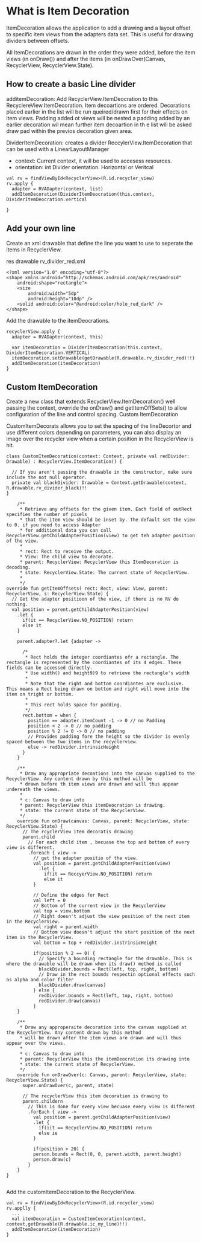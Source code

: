 # What is Item Decoration
ItemDecoration allows the application to add a drawing and a layout offset to specific item views from the adapters data set. This is useful for drawing dividers between offsets. 

All ItemDecorations are drawn in the order they were added, before the item views (in onDraw()) and after the items (in onDrawOver(Canvas, RecyclerView, RecyclerView.State). 


## How to create a basic Line divider

additemDecoration: Add RecyclerView.ItemDeocration to this RecyclereView.ItemDecoration. Item decoartions are ordered. Decorations placed earlier in the list will be run
queired/drawn first for their effects on item views. Padding added ot views will be nested a padding added by an earlier decoration wil mean further item decoartion in th e list will be asked draw pad within the previos decoration given area. 

DividerItemDecoration: creates a divider ReccylerView.ItemDecoration that can be used with a LinearLayoutManager
- context: Current context, it will be used to accesess resources. 
- orientation: int Divider orientation. Horizontal or Veritcal
```
val rv = findViewById<RecyclerView>(R.id.recycler_view)
rv.apply {
  adapter = RVADapter(context, list)
  addItemDecoration(DividerItemDeocration(this.context, DividerItemDeocration.vertical 
 
}
```


## Add your own line
Create an xml drawable that define the line you want to use to seperate the items in RecyclerView.

res drawable rv_divider_red.xml
```
<?xml version="1.0" encoding="utf-8"?>
<shape xmlns:android="http://schemas.android.com/apk/res/android"
    android:shape="rectangle">
    <size
        android:width="5dp"
        android:height="10dp" />
    <solid android:color="@android:color/holo_red_dark" />
</shape>
```

Add the drawable to the itemDeocrations.
```
recyclerView.apply {
  adapter = RVADapter(context, this)
  
  var itemDecoration = DividerItemDeocration(this.context, DividerItemDecoration.VERTICAL)
  itemDecoration.setDrawable(getDrawable(R.drawable.rv_divider_red)!!)
  addItemDecoration(itemDecoration)
}
```

## Custom ItemDecoration
Create a new class that extends RecyclerView.ItemDecoration() well passing the context, override the onDraw() and getItemOffSets() to allow configuration of the line and control spacing. Custom ItemDecoration

CustomItemDecorats allows you to set the spacing of the lineDecortor and use different colors depending on parameters, you can also display an image over the recycler view when a certain position in the RecyclerView is hit. 
```
class CustomItemDecoration(context: Context, private val redDivider: Drawable) : RecyclerView.ItemDecoration() {

  // If you aren't passing the drawable in the constructor, make sure include the not null operator. 
  private val blackDivider: Drawable = Context.getDrawable(context, R.drawable.rv_divider_black)!!
}

    /**
     * Retrieve any offsets for the given item. Each field of outRect specifies the number of pixels
     * that the item view should be inset by. The default set the view to 0. if you need to access Adapter
     * for additional data you can call RecyclerView.getChildAdapterPosition(view) to get teh adapter position of the view.
     *
     * rect: Rect to receive the output.
     * View: The child view to decorate.
     * parent: RecyclerView: RecyclerView this ItemDecoration is decoding.
     * state: RecyclerView.State: The current state of RecyclerView.
     *
     */
override fun getItemOffsets( rect: Rect, view: View, parent: RecyclerView, s: RecyclerView.State) {
  // Get the adapter positioon of the view, if there is no RV do nothing.
  val position = parent.getChildAdapterPosition(view)
    .let { 
      if(it == RecyclerView.NO_POSITION) return
      else it
    }
    
    parent.adapter?.let {adapter -> 
      
      /*
       * Rect holds the integer coordiantes ofr a rectangle. The rectangle is represented by the coordiantes of its 4 edges. These fields can be accessed directly.
       * Use width() and height9)9 to retrieve the rectangle's width
       *
       * Note that the right and bottom coordiantes are exclusive. This means a Rect being drawn on bottom and right will move into the item on tright or bottom. 
       *
       * This rect holds space for padding. 
       */
      rect.bottom = when {
        position == adapter.itemCount -1 -> 0 // no Padding
        position < 2 -> 0 // no padding
        position % 2 != 0 -> 0 // no padding
        // Provides padding fore the height so the divider is evenly spaced between the two items in the recyclerview. 
        else -> redDivider.intrinsicHeight
      }  
    }
    
    /**
     * Draw any appropriate decoations into the canvas supplied to the RecyclerView. Any content drawn by this method will be
     * drawn before th item views are drawn and will thus appear undereath the views.
     *
     * c: Canvas to draw into
     * parent: RecyclerView this itemDeocration is drawing.
     * state: the current state of the RecyclerView.
     */
    override fun onDraw(canvas: Canvas, parent: RecyclerView, state: RecyclerView.State) {
      // The rcyclerView item decoratis drawing
      parent.child
        // For each child item , becuase the top and bottom of every view is different. 
        .foreach { view -> 
          // get the adapter positio of the view. 
          val position = parent.getChildAdapterPosition(view)
            .let {
              if(it == ReccyerView.NO_POSITION) return
              else it
          }
          
          // Define the edges for Rect
          val left = 0
          // Bottom of the current view in the RecyclerView
          val top = view.bottom
          // Right doesn't adjust the view position of the next item in the RecyclerView.
          val right = parent.width
          // Bottom view doesn't adjust the start position of the next item in the RecyclerView. 
          val bottom = top + redDivider.instrinsicHeight
          
          if(position % 2 == 0) {
            // Specify a bounding rectangle for the drawable. This is where the drawable will be drawn when its draw() method is called
            blackDivider.bounds = Rect(left, top, right, bottom)
            // Draw in the rect bounds respectin optional effects such as alpha and color filter
            blackDivider.draw(canvas)
          } else {
            redDivider.bounds = Rect(left, top, right, bottom)
            redDivider.draw(canvas)
          }
    }
    
    /**
     * Draw any approperaite decoration into the canvas supplied at the RecyclerView. Any content drawn by this method 
     * will be drawn after the item views are drawn and will thus appear over the views. 
     *
     * c: Canvas to draw into
     * parent: RecyclerView this the itemDeocration its drawing into
     * state: the current state of RecyclerView.
     */
    override fun onDrawOver(c: Canvas, parent: RecyclerView, state: RecyclerView.State) {
      super.onDrawOver(c, parent, state)
      
      // The recyclerView this item decoration is drawing to
      parent.childern
        // This is done for every view becuase every view is different
        .forEach { view -> 
          val position = parent.getChildAdapterPosition(view)
          .let { 
            if(iit == RecyclerView.NO_POSITION) return
            else ie
          }
          
          if(position > 20) {
          person.bounds = Rect(0, 0, parent.width, parent.height)
          person.draw(c)
        }
    }
}


```

Add the customItemDecoration to the RecyclerView. 
```
val rv = findViewById<RecyclerView>(R.id.recycler_view)
rv.applly {
  ...
  val itemDecoration = CustomItemCecoration(context, context,getDrawable(R.drawable.ic_my_line)!!)
  addItemDecoration(itemDecoration)
}
```
